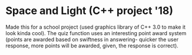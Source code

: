 # Space and Light (C++ project '18)
Made this for a school project (used graphics library of C++ 3.0 to make it look kinda cool).
The quiz function uses an interesting point award system (points are awarded based on swiftness in answering- quicker the user response, more points will be awarded, given, the response is correct).


